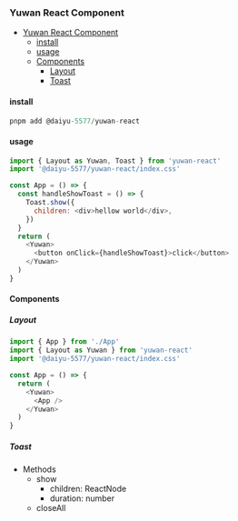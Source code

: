 ### Yuwan React Component

- [Yuwan React Component](#yuwan-react-component)
  - [install](#install)
  - [usage](#usage)
  - [Components](#components)
    - [Layout](#layout)
    - [Toast](#toast)

#### install
```javascript
pnpm add @daiyu-5577/yuwan-react
```

#### usage
```javascript
import { Layout as Yuwan, Toast } from 'yuwan-react'
import '@daiyu-5577/yuwan-react/index.css'

const App = () => {
  const handleShowToast = () => {
    Toast.show({
      children: <div>hellow world</div>,
    })
  }
  return (
    <Yuwan>
      <button onClick={handleShowToast}>click</button>
    </Yuwan>
  )
}
```

#### Components

##### Layout
```javascript
import { App } from './App'
import { Layout as Yuwan } from 'yuwan-react'
import '@daiyu-5577/yuwan-react/index.css'

const App = () => {
  return (
    <Yuwan>
      <App />
    </Yuwan>
  )
}
```

##### Toast
* Methods
  * show
    * children: ReactNode
    * duration: number
  * closeAll

